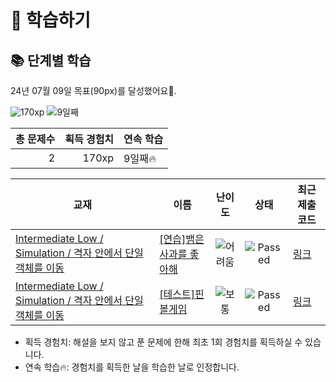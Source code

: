 # 📖 학습하기

## 📚 단계별 학습
24년 07월 09일 목표(90px)를 달성했어요🥳.

![170xp](https://img.shields.io/badge/EXP-170xp-%235cb85c.svg?for-the-badge)
![9일째](https://img.shields.io/badge/연속학습-9일째-%23E34F26.svg?for-the-badge)

|총 문제수|획득 경험치|연속 학습|
|---:|---:|---|
2|170xp|9일째🔥|

|교재|이름|난이도|상태|최근 제출 코드|
|---|---|:---:|:---:|---|
|[Intermediate Low / Simulation / 격자 안에서 단일 객체를 이동](https://www.codetree.ai/missions?missionId=2)|[[연습]뱀은 사과를 좋아해](https://www.codetree.ai/missions/2/problems/snake-loves-apples)|![어려움][hard]|![Passed][passed]|[링크](https://github.com/KIMJUHEEEEE/codetree-TILs/blob/main/240709/%EB%B1%80%EC%9D%80%20%EC%82%AC%EA%B3%BC%EB%A5%BC%20%EC%A2%8B%EC%95%84%ED%95%B4/snake-loves-apples.cpp)|
|[Intermediate Low / Simulation / 격자 안에서 단일 객체를 이동](https://www.codetree.ai/missions?missionId=2)|[[테스트]핀볼게임](https://www.codetree.ai/missions/2/problems/pinball-game)|![보통][medium]|![Passed][passed]|[링크](https://github.com/KIMJUHEEEEE/codetree-TILs/blob/main/240709/%ED%95%80%EB%B3%BC%EA%B2%8C%EC%9E%84/pinball-game.cpp)|


* 획득 경험치: 해설을 보지 않고 푼 문제에 한해 최초 1회 경험치를 획득하실 수 있습니다.
* 연속 학습🔥: 경험치를 획득한 날을 학습한 날로 인정합니다.










[b5]: https://img.shields.io/badge/Bronze_5-%235D3E31.svg
[b4]: https://img.shields.io/badge/Bronze_4-%235D3E31.svg
[b3]: https://img.shields.io/badge/Bronze_3-%235D3E31.svg
[b2]: https://img.shields.io/badge/Bronze_2-%235D3E31.svg
[b1]: https://img.shields.io/badge/Bronze_1-%235D3E31.svg
[s5]: https://img.shields.io/badge/Silver_5-%23394960.svg
[s4]: https://img.shields.io/badge/Silver_4-%23394960.svg
[s3]: https://img.shields.io/badge/Silver_3-%23394960.svg
[s2]: https://img.shields.io/badge/Silver_2-%23394960.svg
[s1]: https://img.shields.io/badge/Silver_1-%23394960.svg
[g5]: https://img.shields.io/badge/Gold_5-%23FFC433.svg
[g4]: https://img.shields.io/badge/Gold_4-%23FFC433.svg
[g3]: https://img.shields.io/badge/Gold_3-%23FFC433.svg
[g2]: https://img.shields.io/badge/Gold_2-%23FFC433.svg
[g1]: https://img.shields.io/badge/Gold_1-%23FFC433.svg
[p5]: https://img.shields.io/badge/Platinum_5-%2376DDD8.svg
[p4]: https://img.shields.io/badge/Platinum_4-%2376DDD8.svg
[p3]: https://img.shields.io/badge/Platinum_3-%2376DDD8.svg
[p2]: https://img.shields.io/badge/Platinum_2-%2376DDD8.svg
[p1]: https://img.shields.io/badge/Platinum_1-%2376DDD8.svg
[passed]: https://img.shields.io/badge/Passed-%23009D27.svg
[failed]: https://img.shields.io/badge/Failed-%23D24D57.svg
[easy]: https://img.shields.io/badge/쉬움-%235cb85c.svg?for-the-badge
[medium]: https://img.shields.io/badge/보통-%23FFC433.svg?for-the-badge
[hard]: https://img.shields.io/badge/어려움-%23D24D57.svg?for-the-badge